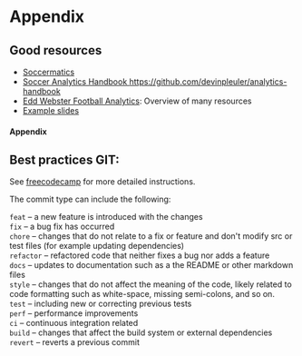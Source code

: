 
# Appendix

## Good resources
- [Soccermatics](https://soccermatics.readthedocs.io/en/latest/gallery/lesson1/plot_PlottingPasses.html) 
- [Soccer Analytics Handbook ](https://github.com/devinpleuler/analytics-handbook)https://github.com/devinpleuler/analytics-handbook
- [Edd Webster Football Analytics](https://github.com/eddwebster/football_analytics?tab=readme-ov-file#-python): Overview of many resources
- [Example slides](https://www.fifatrainingcentre.com/media/native/world-cup-2022/report_133009.pdf)



#### Appendix

## Best practices GIT:

See [freecodecamp](https://www.freecodecamp.org/news/how-to-write-better-git-commit-messages/) for more detailed instructions.

The commit type can include the following:

```feat``` – a new feature is introduced with the changes  
```fix``` – a bug fix has occurred  
```chore``` – changes that do not relate to a fix or feature and don't modify src or test files (for example updating dependencies)  
```refactor``` – refactored code that neither fixes a bug nor adds a feature  
```docs``` – updates to documentation such as a the README or other markdown files  
```style``` – changes that do not affect the meaning of the code, likely related to code formatting such as white-space, missing semi-colons, and so on.  
```test``` – including new or correcting previous tests  
```perf``` – performance improvements  
```ci``` – continuous integration related  
```build``` – changes that affect the build system or external   dependencies
```revert``` – reverts a previous commit  

